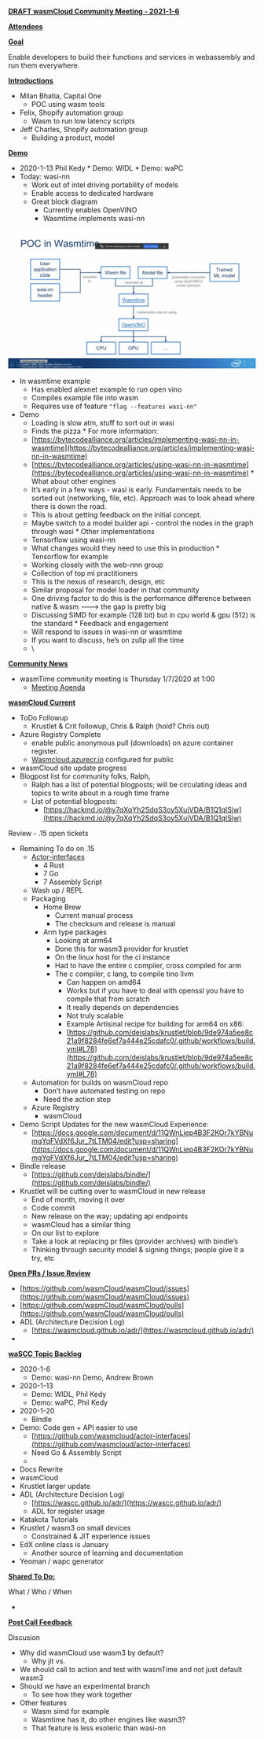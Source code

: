 **<span style="text-decoration:underline;">DRAFT wasmCloud Community Meeting - 2021-1-6</span>**

**<span style="text-decoration:underline;">Attendees</span>**

**<span style="text-decoration:underline;">Goal</span>**

Enable developers to build their functions and services in webassembly and run them everywhere.

**<span style="text-decoration:underline;">Introductions</span>**



*   Milan Bhatia, Capital One
    *   POC using wasm tools
*   Felix, Shopify automation group
    *   Wasm to run low latency scripts
*   Jeff Charles, Shopify automation group
    *   Building a product, model

**<span style="text-decoration:underline;">Demo</span>**



*    2020-1-13 Phil Kedy
    *   Demo: WIDL
    *   Demo: waPC
*   Today: wasi-nn
    *   Work out of intel driving portability of models
    *   Enable access to dedicated hardware
    *   Great block diagram
        *   Currently enables OpenVINO
        *   Wasmtime implements wasi-nn

![alt_text](images/2021-1-6-wasi-nn.png "wasi-nn background")

 
 *   In wasmtime example
        *   Has enabled alexnet example to run open vino
        *   Compiles example file into wasm
        *   Requires use of feature `"flag --features wasi-nn"`
  *   Demo
        *   Loading is slow atm, stuff to sort out in wasi
        *   Finds the pizza
    *   For more information:
        *   [https://bytecodealliance.org/articles/implementing-wasi-nn-in-wasmtime](https://bytecodealliance.org/articles/implementing-wasi-nn-in-wasmtime)
        *   [https://bytecodealliance.org/articles/using-wasi-nn-in-wasmtime](https://bytecodealliance.org/articles/using-wasi-nn-in-wasmtime)
    *   What about other engines
        *   It’s early in a few ways - wasi is early.  Fundamentals needs to be sorted out (networking, file, etc).  Approach was to look ahead where there is down the road.
        *   This is about getting feedback on the initial concept.
        *   Maybe switch to a model builder api - control the nodes in the graph through wasi
    *   Other implementations
        *   Tensorflow using wasi-nn
        *   What changes would they need to use this in production
    *   Tensorflow for example
        *   Working closely with the web-nnn group
        *   Collection of top ml practitioners
        *   This is the nexus of research, design, etc
        *   Similar proposal for model loader in that community
        *   One driving factor to do this is the performance difference between native & wasm ---> the gap is pretty big
        *   Discussing SIMD for example (128 bit) but in cpu world & gpu (512) is the standard
    *   Feedback and engagement
        *   Will respond to issues in wasi-nn or wasmtime
        *   If you want to discuss, he’s on zulip all the time
        *    \


**<span style="text-decoration:underline;">Community News</span>**



*   wasmTime community meeting is Thursday 1/7/2020 at 1:00
    *   [Meeting Agenda](https://docs.google.com/document/d/1ZtxZNWbTNIhDdIXt27NQdwuc6D5O288l5HZKc_wC0FQ/edit#)

**<span style="text-decoration:underline;">wasmCloud Current</span>**



*   ToDo Followup
    *   Krustlet & Crit followup, Chris & Ralph (hold? Chris out)
*   Azure Registry Complete
    *   enable public anonymous pull (downloads) on azure container register.
    *   [Wasmcloud.azurecr.io](http://wasmcloud.azurecr.io/) configured for public
*   wasmCloud site update progress
*   Blogpost list for community folks, Ralph, 
    *   Ralph has a list of potential blogposts; will be circulating ideas and topics to write about in a rough time frame
    *   List of potential blogposts:
        *   [https://hackmd.io/@y7qXqYh2SdqS3oy5XujVDA/B1Q1qISjw](https://hackmd.io/@y7qXqYh2SdqS3oy5XujVDA/B1Q1qISjw)

Review - .15 open tickets



*   Remaining To do on .15
    *   [Actor-interfaces](https://github.com/wasmCloud/actor-interfaces/issues)
        *   4 Rust
        *   7 Go
        *   7 Assembly Script
    *   Wash up / REPL
    *   Packaging
        *   Home Brew
            *   Current manual process
            *   The checksum and release is manual
        *   Arm type packages
            *   Looking at arm64
            *   Done this for wasm3 provider for krustlet
            *   On the linux host for the ci instance
            *   Had to have the entire c compiler, cross compiled for arm
            *   The c compiler, c lang, to compile tino llvm
                *   Can happen on amd64
                *   Works but if you have to deal with openssl you have to compile that from scratch
                *   It really depends on dependencies
                *   Not truly scalable
                *   Example Artisinal recipe for building for arm64 on x86:
                *   [https://github.com/deislabs/krustlet/blob/9de974a5ee8c21a9f8284fe6ef7a444e25cdafc0/.github/workflows/build.yml#L78](https://github.com/deislabs/krustlet/blob/9de974a5ee8c21a9f8284fe6ef7a444e25cdafc0/.github/workflows/build.yml#L78)
    *   Automation for builds on wasmCloud repo
        *   Don’t have automated testing on repo
        *   Need the action step
    *   Azure Registry
        *   wasmCloud
*   Demo Script Updates for the new wasmCloud Experience:
    *   [https://docs.google.com/document/d/11QWnLiep4B3F2KOr7kYBNumgYqFVdXf6Jur_7tLTM04/edit?usp=sharing](https://docs.google.com/document/d/11QWnLiep4B3F2KOr7kYBNumgYqFVdXf6Jur_7tLTM04/edit?usp=sharing)
*   Bindle release
    *   [https://github.com/deislabs/bindle/](https://github.com/deislabs/bindle/)
*   Krustlet will be cutting over to wasmCloud in new release
    *   End of month, moving it over
    *   Code commit
    *   New release on the way; updating api endpoints
    *   wasmCloud has a similar thing
    *   On our list to explore
    *   Take a look at replacing pr files (provider archives) with bindle’s
    *   Thinking through security model & signing things; people give it a try, etc

**<span style="text-decoration:underline;">Open PRs / Issue Review</span>**



*   [https://github.com/wasmCloud/wasmCloud/issues](https://github.com/wasmCloud/wasmCloud/issues)
*   [https://github.com/wasmCloud/wasmCloud/pulls](https://github.com/wasmCloud/wasmCloud/pulls)
*   ADL (Architecture Decision Log)
    *   [https://wasmcloud.github.io/adr/](https://wasmcloud.github.io/adr/)
*   

**<span style="text-decoration:underline;">waSCC Topic Backlog</span>**



*   2020-1-6
    *   Demo: wasi-nn Demo, Andrew Brown
*   2020-1-13
    *   Demo: WIDL, Phil Kedy
    *   Demo: waPC, Phil Kedy
*   2020-1-20
    *   Bindle
*   Demo: Code gen + API easier to use
    *   [https://github.com/wasmcloud/actor-interfaces](https://github.com/wasmcloud/actor-interfaces)
    *   Need Go & Assembly Script
    *   
*   Docs Rewrite
*   wasmCloud
*   Krustlet larger update
*   ADL (Architecture Decision Log)
    *   [https://wascc.github.io/adr/](https://wascc.github.io/adr/)
    *   ADL for register usage
*   Katakota Tutorials
*   Krustlet / wasm3 on small devices
    *   Constrained & JIT experience issues
*   EdX online class is January
    *   Another source of learning and documentation 
*   Yeoman / wapc generator

**<span style="text-decoration:underline;">Shared To Do:</span>**

What / Who / When



*   

**<span style="text-decoration:underline;">Post Call Feedback</span>**

Discusion



*   Why did wasmCloud use wasm3 by default?
    *   Why jit vs. 
*   We should call to action and test with wasmTime and not just default wasm3
*   Should we have an experimental branch
    *   To see how they work together
*   Other features
    *   Wasm simd for example
    *   Wasmtime has it, do other engines like wasm3?
    *   That feature is less esoteric than wasi-nn
